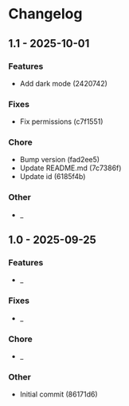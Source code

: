 # Changelog

## 1.1 - 2025-10-01

### Features
- Add dark mode (2420742)

### Fixes
- Fix permissions (c7f1551)

### Chore
- Bump version (fad2ee5)
- Update README.md (7c7386f)
- Update id (6185f4b)

### Other
- _

## 1.0 - 2025-09-25

### Features
- _

### Fixes
- _

### Chore
- _

### Other
- Initial commit (86171d6)
